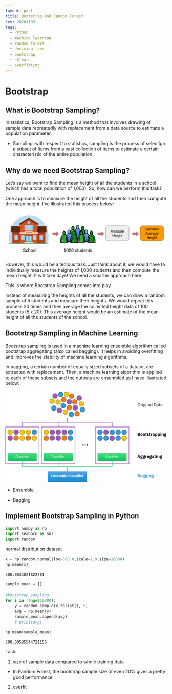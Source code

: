 ```yaml
---
layout: post
title: Bootstrap and Random Forest
key: 20201103
tags:
  - Python
  - machine learning
  - random forest
  - decision tree
  - bootstrap
  - sklearn
  - overfitting
---
```


# Bootstrap

## What is Bootstrap Sampling?

In statistics, Bootstrap Sampling is a method that involves drawing of sample data repreatedly with replacement from a data source to estimate a population parameter.

* Sampling: with respect to statistics, sampling is the process of selectign a subset of items from a vast collection of items to estimate a certain characteristic of the entire population.


## Why do we need Bootstrap Sampling?

Let’s say we want to find the mean height of all the students in a school (which has a total population of 1,000). So, how can we perform this task?

One approach is to measure the height of all the students and then compute the mean height. I’ve illustrated this process below:

![bootstrap_demp](https://raw.githubusercontent.com/hadleyhzy34/machine_learning/master/random_forest/bootstrap_demo.png)

However, this would be a tedious task. Just think about it, we would have to individually measure the heights of 1,000 students and then compute the mean height. It will take days! We need a smarter approach here.

This is where Bootstrap Sampling comes into play.

Instead of measuring the heights of all the students, we can draw a random sample of 5 students and measure their heights. We would repeat this process 20 times and then average the collected height data of 100 students (5 x 20). This average height would be an estimate of the mean height of all the students of the school.


## Bootstrap Sampling in Machine Learning

Bootstrap sampling is used in a machine learning ensemble algorithm called bootstrap aggregating (also called bagging). It helps in avoiding overfitting and improves the stability of machine learning algorithms.

In bagging, a certain number of equally sized subsets of a dataset are extracted with replacement. Then, a machine learning algorithm is applied to each of these subsets and the outputs are ensembled as I have illustrated below:

![ensemble_bagging](https://raw.githubusercontent.com/hadleyhzy34/machine_learning/master/random_forest/source/Ensemble_Bagging.svg)

* Ensemble

* Bagging

## Implement Bootstrap Sampling in Python

```python
import numpy as np
import seaborn as sns
import random
```

normal distribution dataset


```python
x = np.random.normal(loc=500.0,scale=1.0,size=10000)
np.mean(x)
```




    500.0033021822781




```python
sample_mean = []

#bootstrap sampling
for i in range(10000):
    y = random.sample(x.tolist(), 5)
    avg = np.mean(y)
    sample_mean.append(avg)
    # print(avg)
```


```python
np.mean(sample_mean)
```




    500.00585544721156


Task:
1. size of sample data compared to whole training data

* In Random Forest, the bootstrap sample size of even 20% gives a pretty good performance

2. overfit




